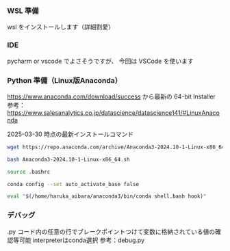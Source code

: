 ### WSL 準備
wsl をインストールします（詳細割愛）

### IDE
pycharm or vscode でよさそうですが、
今回は VSCode を使います

### Python 準備（Linux版Anaconda）
https://www.anaconda.com/download/success から最新の 64-bit Installer
参考：https://www.salesanalytics.co.jp/datascience/datascience141/#LinuxAnaconda

2025-03-30 時点の最新インストールコマンド

```bash
wget https://repo.anaconda.com/archive/Anaconda3-2024.10-1-Linux-x86_64.sh

bash Anaconda3-2024.10-1-Linux-x86_64.sh

source .bashrc

conda config --set auto_activate_base false

eval "$(/home/haruka_aibara/anaconda3/bin/conda shell.bash hook)" 
```

### デバッグ
.py コード内の任意の行でブレークポイントつけて変数に格納されている値の確認等可能
interpreterはconda選択
参考：debug.py
